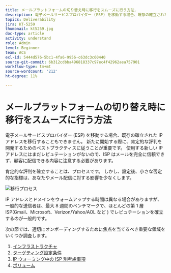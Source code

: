 ```yaml
---
title: メールプラットフォームの切り替え時に移行をスムーズに行う方法.
description: 電子メールサービスプロバイダー (ESP) を移動する場合、既存の確立された IP アドレスを移行することもできません。 新たに開始する際に、肯定的な評判を開発するためのベストプラクティスに従うことが重要です。
topics: Deliverability
jira: KT-5259
thumbnail: kt5259.jpg
doc-type: article
activity: understand
role: Admin
level: Beginner
team: ACS
exl-id: 5444d576-5bc1-4fa6-9956-c63dc3c60440
source-git-commit: 6b312cdbba496818337c97ec4f42962aea757901
workflow-type: tm+mt
source-wordcount: '212'
ht-degree: 11%

---
```


# メールプラットフォームの切り替え時に移行をスムーズに行う方法

電子メールサービスプロバイダー (ESP) を移動する場合、既存の確立された IP アドレスを移行することもできません。 新たに開始する際に、肯定的な評判を開発するためのベストプラクティスに従うことが重要です。 使用する新しい IP アドレスにはまだレピュテーションがないので、ISP はメールを完全に信頼できず、顧客に配信できる内容に注意する必要があります。

肯定的な評判を確立することは、プロセスです。 しかし、設定後、小さな否定的な指標は、あなたやメール配信に対する影響を少なくします。

![移行プロセス](../assets/transition-process.png)

IP アドレスとドメインをウォームアップする時間は異なる場合がありますが、一般的な送信者は、最大 8 週間のベンチマークで、ほとんどの第 1 層 ISP(Gmail、Microsoft、Verizon/Yahoo/AOL など ) でレピュテーションを確立するのが一般的です。

次の節では、適切にオンボーディングするために焦点を当てるべき重要な領域をいくつか調査します。

1. [インフラストラクチャ](/help/transition-process/infrastructure.md)
2. [ターゲティング設定条件](/help/transition-process/targeting-criteria.md)
3. [IP ウォーミング中の ISP 別考慮事項](/help/transition-process/isp-specific-considerations-during-ip-warming.md)
4. [ボリューム](/help/transition-process/volume.md)
